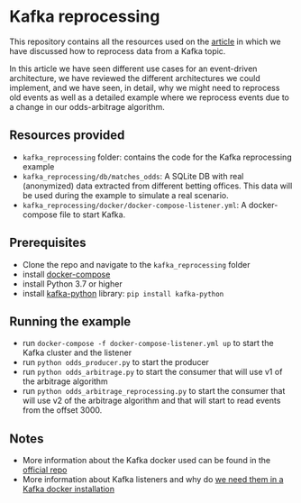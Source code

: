 # Kafka reprocessing
This repository contains all the resources used on the [article](https://medium.com/@ivangomezarnedo) 
in which we have discussed how to reprocess data from a Kafka topic. 

In this article we have seen different use cases for an event-driven architecture, 
we have reviewed the different architectures we could implement,
and we have seen, in detail, why we might need to reprocess old events
as well as a detailed example where we reprocess events 
due to a change in our odds-arbitrage algorithm.

## Resources provided
- `kafka_reprocessing` folder: contains the code for the Kafka reprocessing example
- `kafka_reprocessing/db/matches_odds`: A SQLite DB with real (anonymized) data extracted from different betting offices. This data will be used during the example to simulate a real scenario.
- `kafka_reprocessing/docker/docker-compose-listener.yml`: A docker-compose file to start Kafka.

## Prerequisites
- Clone the repo and navigate to the `kafka_reprocessing` folder
- install [docker-compose](https://docs.docker.com/compose/install/) 
- install Python 3.7 or higher
- install [kafka-python](https://kafka-python.readthedocs.io/en/master/) library: `pip install kafka-python`


## Running the example
- run `docker-compose -f docker-compose-listener.yml up` to start the Kafka cluster and the listener
- run `python odds_producer.py` to start the producer
- run `python odds_arbitrage.py` to start the consumer that will use v1 of the arbitrage algorithm
- run `python odds_arbitrage_reprocessing.py` to start the consumer that will use v2 of the arbitrage algorithm and that will start to read events from the offset 3000.

## Notes
- More information about the Kafka docker used can be found in the [official repo](https://github.com/wurstmeister/kafka-docker)
- More information about Kafka listeners and why do [we need them in a Kafka docker installation](https://www.confluent.io/blog/kafka-listeners-explained/) 
